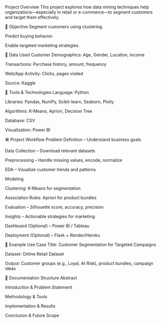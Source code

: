 Project Overview
This project explores how data mining techniques help organizations—especially in retail or e-commerce—to segment customers and target them effectively.

🎯 Objective
Segment customers using clustering.

Predict buying behavior.

Enable targeted marketing strategies.

📂 Data Used
Customer Demographics: Age, Gender, Location, Income

Transactions: Purchase history, amount, frequency

Web/App Activity: Clicks, pages visited

Source: Kaggle 

🔧 Tools & Technologies
Language: Python

Libraries: Pandas, NumPy, Scikit-learn, Seaborn, Plotly

Algorithms: K-Means, Apriori, Decision Tree

Database:  CSV

Visualization: Power BI


🛠 Project Workflow
Problem Definition – Understand business goals

Data Collection – Download relevant datasets

Preprocessing – Handle missing values, encode, normalize

EDA – Visualize customer trends and patterns

Modeling

Clustering: K-Means for segmentation

Association Rules: Apriori for product bundles

Evaluation – Silhouette score, accuracy, precision

Insights – Actionable strategies for marketing

Dashboard (Optional) – Power BI / Tableau

Deployment (Optional) – Flask + Render/Heroku

📌 Example Use Case
Title: Customer Segmentation for Targeted Campaigns

Dataset: Online Retail Dataset

Output: Customer groups (e.g., Loyal, At Risk), product bundles, campaign ideas

📄 Documentation Structure
Abstract

Introduction & Problem Statement

Methodology & Tools

Implementation & Results

Conclusion & Future Scope
